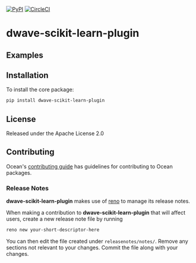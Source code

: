 [![PyPI](https://img.shields.io/pypi/v/dwave-scikit-learn-plugin.svg)](https://pypi.python.org/pypi/dwave-scikit-learn-plugin)
[![CircleCI](https://dl.circleci.com/status-badge/img/gh/dwavesystems/dwave-scikit-learn-plugin/tree/main.svg?style=svg)](https://dl.circleci.com/status-badge/redirect/gh/dwavesystems/dwave-scikit-learn-plugin)

# dwave-scikit-learn-plugin

## Examples

## Installation

To install the core package:

```bash
pip install dwave-scikit-learn-plugin
```

## License

Released under the Apache License 2.0

## Contributing

Ocean's [contributing guide](https://docs.ocean.dwavesys.com/en/stable/contributing.html)
has guidelines for contributing to Ocean packages.

### Release Notes

**dwave-scikit-learn-plugin** makes use of [reno](https://docs.openstack.org/reno/) to manage its
release notes.

When making a contribution to **dwave-scikit-learn-plugin** that will affect users, create a new
release note file by running

```bash
reno new your-short-descriptor-here
```

You can then edit the file created under ``releasenotes/notes/``.
Remove any sections not relevant to your changes.
Commit the file along with your changes.
